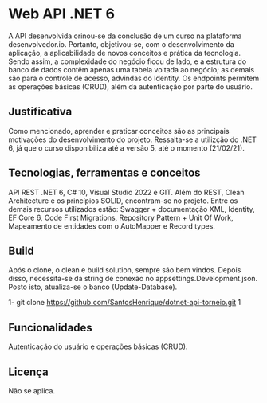 # Web API .NET 6

A API desenvolvida orinou-se da conclusão de um curso na plataforma desenvolvedor.io. Portanto, objetivou-se, com o desenvolvimento da aplicação, a aplicabilidade de novos conceitos
e prática da tecnologia. Sendo assim, a complexidade do negócio ficou de lado, e a estrutura do banco de dados contêm apenas uma tabela voltada ao negócio; 
as demais são para o controle de acesso, advindas do Identity. Os endpoints permitem as operações básicas (CRUD), além da autenticação por parte do usuário.

## Justificativa

Como mencionado, aprender e praticar conceitos são as principais motivações do desenvolvimento do projeto. Ressalta-se a utilizção do .NET 6, já que o curso disponibiliza até a versão 5, 
até o momento (21/02/21).

## Tecnologias, ferramentas e conceitos

API REST .NET 6, C# 10, Visual Studio 2022 e GIT. Além do REST, Clean Architecture e os princípios SOLID, encontram-se no projeto. Entre os demais recursos utilizados estão: 
Swagger + documentação XML, Identity, EF Core 6, Code First Migrations, Repository Pattern + Unit Of Work, Mapeamento de entidades com o AutoMapper e Record types.  

## Build

Após o clone, o clean e build solution, sempre são bem vindos. Depois disso, necessita-se da string de conexão no appsettings.Development.json. Posto isto, 
atualiza-se o banco (Update-Database).

1- git clone https://github.com/SantosHenrique/dotnet-api-torneio.git 1

## Funcionalidades

Autenticação do usuário e operações básicas (CRUD). 

## Licença

Não se aplica.
